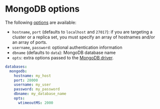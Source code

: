 # MongoDB options

The following [options](README.md#options) are available:
  - `hostname`, `port` (defaults to `localhost` and `27017`): if you are
    targeting a cluster or a replica set, you must specify an array of hostnames
    and/or an array of ports.
  - `username`, `password`: optional authentication information
  - `dbname` (defaults to `data`): MongoDB database name
  - `opts`: extra options passed to the
    [MongoDB driver](http://mongodb.github.io/node-mongodb-native/2.2/reference/connecting/connection-settings/).

```yml
databases:
  mongodb:
    hostname: my_host
    port: 28000
    username: my_user
    password: my_password
    dbname: my_database_name
    opts:
      wtimeoutMS: 2000
```

